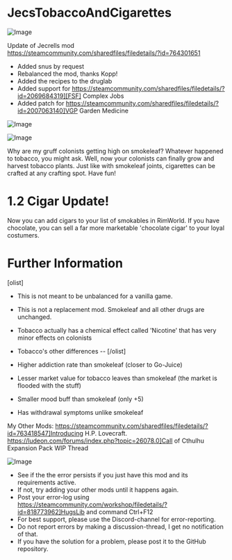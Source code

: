 # JecsTobaccoAndCigarettes

![Image](https://i.imgur.com/buuPQel.png)

Update of Jecrells mod
https://steamcommunity.com/sharedfiles/filedetails/?id=764301651

- Added snus by request
- Rebalanced the mod, thanks Kopp!
- Added the recipes to the druglab
- Added support for https://steamcommunity.com/sharedfiles/filedetails/?id=2069684319][FSF] Complex Jobs
- Added patch for https://steamcommunity.com/sharedfiles/filedetails/?id=2007063140]VGP Garden Medicine

![Image](https://i.imgur.com/pufA0kM.png)

	
![Image](https://i.imgur.com/Z4GOv8H.png)


Why are my gruff colonists getting high on smokeleaf? Whatever happened to tobacco, you might ask. Well, now your colonists can finally grow and harvest tobacco plants. Just like with smokeleaf joints, cigarettes can be crafted at any crafting spot. Have fun!

# 1.2 Cigar Update!

Now you can add cigars to your list of smokables in RimWorld. If you have chocolate, you can sell a far more marketable 'chocolate cigar' to your loyal costumers.

# Further Information


[olist]
- This is not meant to be unbalanced for a vanilla game.
- This is not a replacement mod. Smokeleaf and all other drugs are unchanged.
-  Tobacco actually has a chemical effect called 'Nicotine' that has very minor effects on colonists
-  Tobacco's other differences --
[/olist]


- Higher addiction rate than smokeleaf (closer to Go-Juice)
- Lesser market value for tobacco leaves than smokeleaf (the market is flooded with the stuff)
- Smaller mood buff than smokeleaf (only +5)
- Has withdrawal symptoms unlike smokeleaf



My Other Mods:
https://steamcommunity.com/sharedfiles/filedetails/?id=763418547]Introducing H.P. Lovecraft.
https://ludeon.com/forums/index.php?topic=26078.0]Call of Cthulhu Expansion Pack WIP Thread

![Image](https://i.imgur.com/PwoNOj4.png)



-  See if the the error persists if you just have this mod and its requirements active.
-  If not, try adding your other mods until it happens again.
-  Post your error-log using https://steamcommunity.com/workshop/filedetails/?id=818773962]HugsLib and command Ctrl+F12
-  For best support, please use the Discord-channel for error-reporting.
-  Do not report errors by making a discussion-thread, I get no notification of that.
-  If you have the solution for a problem, please post it to the GitHub repository.




